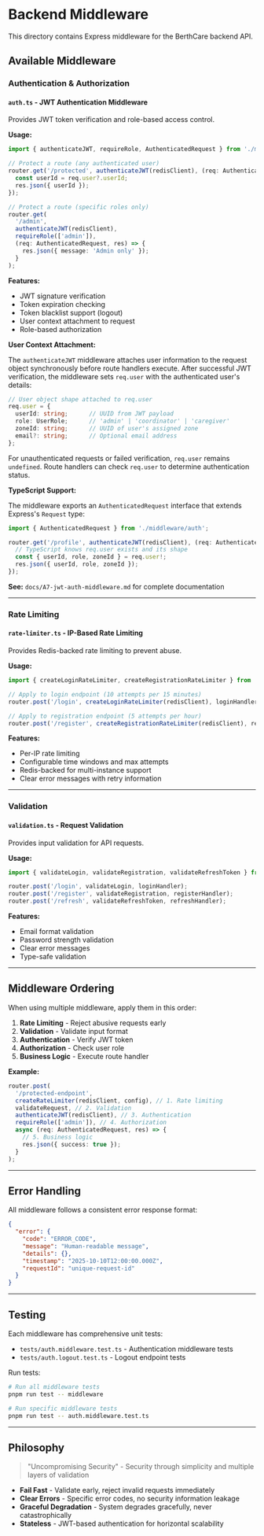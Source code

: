 # Backend Middleware

This directory contains Express middleware for the BerthCare backend API.

## Available Middleware

### Authentication & Authorization

#### `auth.ts` - JWT Authentication Middleware

Provides JWT token verification and role-based access control.

**Usage:**

```typescript
import { authenticateJWT, requireRole, AuthenticatedRequest } from './middleware/auth';

// Protect a route (any authenticated user)
router.get('/protected', authenticateJWT(redisClient), (req: AuthenticatedRequest, res) => {
  const userId = req.user?.userId;
  res.json({ userId });
});

// Protect a route (specific roles only)
router.get(
  '/admin',
  authenticateJWT(redisClient),
  requireRole(['admin']),
  (req: AuthenticatedRequest, res) => {
    res.json({ message: 'Admin only' });
  }
);
```

**Features:**

- JWT signature verification
- Token expiration checking
- Token blacklist support (logout)
- User context attachment to request
- Role-based authorization

**User Context Attachment:**

The `authenticateJWT` middleware attaches user information to the request object synchronously before route handlers execute. After successful JWT verification, the middleware sets `req.user` with the authenticated user's details:

```typescript
// User object shape attached to req.user
req.user = {
  userId: string;      // UUID from JWT payload
  role: UserRole;      // 'admin' | 'coordinator' | 'caregiver'
  zoneId: string;      // UUID of user's assigned zone
  email?: string;      // Optional email address
};
```

For unauthenticated requests or failed verification, `req.user` remains `undefined`. Route handlers can check `req.user` to determine authentication status.

**TypeScript Support:**

The middleware exports an `AuthenticatedRequest` interface that extends Express's `Request` type:

```typescript
import { AuthenticatedRequest } from './middleware/auth';

router.get('/profile', authenticateJWT(redisClient), (req: AuthenticatedRequest, res) => {
  // TypeScript knows req.user exists and its shape
  const { userId, role, zoneId } = req.user!;
  res.json({ userId, role, zoneId });
});
```

**See:** `docs/A7-jwt-auth-middleware.md` for complete documentation

---

### Rate Limiting

#### `rate-limiter.ts` - IP-Based Rate Limiting

Provides Redis-backed rate limiting to prevent abuse.

**Usage:**

```typescript
import { createLoginRateLimiter, createRegistrationRateLimiter } from './middleware/rate-limiter';

// Apply to login endpoint (10 attempts per 15 minutes)
router.post('/login', createLoginRateLimiter(redisClient), loginHandler);

// Apply to registration endpoint (5 attempts per hour)
router.post('/register', createRegistrationRateLimiter(redisClient), registerHandler);
```

**Features:**

- Per-IP rate limiting
- Configurable time windows and max attempts
- Redis-backed for multi-instance support
- Clear error messages with retry information

---

### Validation

#### `validation.ts` - Request Validation

Provides input validation for API requests.

**Usage:**

```typescript
import { validateLogin, validateRegistration, validateRefreshToken } from './middleware/validation';

router.post('/login', validateLogin, loginHandler);
router.post('/register', validateRegistration, registerHandler);
router.post('/refresh', validateRefreshToken, refreshHandler);
```

**Features:**

- Email format validation
- Password strength validation
- Clear error messages
- Type-safe validation

---

## Middleware Ordering

When using multiple middleware, apply them in this order:

1. **Rate Limiting** - Reject abusive requests early
2. **Validation** - Validate input format
3. **Authentication** - Verify JWT token
4. **Authorization** - Check user role
5. **Business Logic** - Execute route handler

**Example:**

```typescript
router.post(
  '/protected-endpoint',
  createRateLimiter(redisClient, config), // 1. Rate limiting
  validateRequest, // 2. Validation
  authenticateJWT(redisClient), // 3. Authentication
  requireRole(['admin']), // 4. Authorization
  async (req: AuthenticatedRequest, res) => {
    // 5. Business logic
    res.json({ success: true });
  }
);
```

---

## Error Handling

All middleware follows a consistent error response format:

```json
{
  "error": {
    "code": "ERROR_CODE",
    "message": "Human-readable message",
    "details": {},
    "timestamp": "2025-10-10T12:00:00.000Z",
    "requestId": "unique-request-id"
  }
}
```

---

## Testing

Each middleware has comprehensive unit tests:

- `tests/auth.middleware.test.ts` - Authentication middleware tests
- `tests/auth.logout.test.ts` - Logout endpoint tests

Run tests:

```bash
# Run all middleware tests
pnpm run test -- middleware

# Run specific middleware tests
pnpm run test -- auth.middleware.test.ts
```

---

## Philosophy

> "Uncompromising Security" - Security through simplicity and multiple layers of validation

- **Fail Fast** - Validate early, reject invalid requests immediately
- **Clear Errors** - Specific error codes, no security information leakage
- **Graceful Degradation** - System degrades gracefully, never catastrophically
- **Stateless** - JWT-based authentication for horizontal scalability
